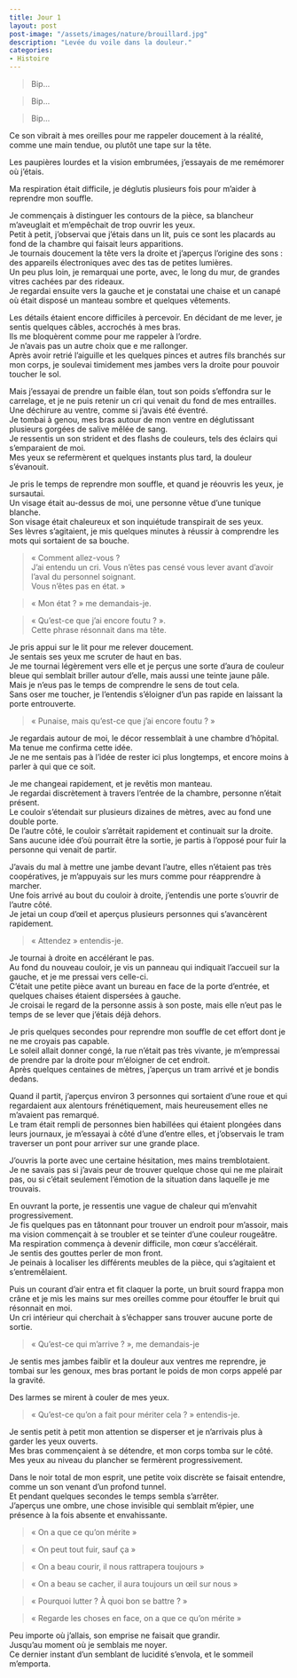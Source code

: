 ```yaml
---
title: Jour 1  
layout: post  
post-image: "/assets/images/nature/brouillard.jpg"  
description: "Levée du voile dans la douleur."  
categories:   
- Histoire
---
```


> Bip…

  

> Bip…

  

> Bip…


Ce son vibrait à mes oreilles pour me rappeler doucement à la réalité, comme une main tendue, ou plutôt une tape sur la tête.  
  
Les paupières lourdes et la vision embrumées, j’essayais de me remémorer où j’étais.  
  
Ma respiration était difficile, je déglutis plusieurs fois pour m’aider à reprendre mon souffle.  
  
Je commençais à distinguer les contours de la pièce, sa blancheur m’aveuglait et m’empêchait de trop ouvrir les yeux.  
Petit à petit, j’observai que j’étais dans un lit, puis ce sont les placards au fond de la chambre qui faisait leurs apparitions.  
Je tournais doucement la tête vers la droite et j’aperçus l’origine des sons : des appareils électroniques avec des tas de petites lumières.  
Un peu plus loin, je remarquai une porte, avec, le long du mur, de grandes vitres cachées par des rideaux.  
Je regardai ensuite vers la gauche et je constatai une chaise et un canapé où était disposé un manteau sombre et quelques vêtements.   

Les détails étaient encore difficiles à percevoir.
En décidant de me lever, je sentis quelques câbles, accrochés à mes bras.  
Ils me bloquèrent comme pour me rappeler à l’ordre.  
Je n’avais pas un autre choix que e me rallonger.  
Après avoir retrié l’aiguille et les quelques pinces et autres fils branchés sur mon corps, je soulevai timidement mes jambes vers la droite pour pouvoir toucher le sol.  

Mais j’essayai de prendre un faible élan, tout son poids s’effondra sur le carrelage, et je ne puis retenir un cri qui venait du fond de mes entrailles.  
Une déchirure au ventre, comme si j’avais été éventré.  
Je tombai à genou, mes bras autour de mon ventre en déglutissant plusieurs gorgées de salive mêlée de sang.  
Je ressentis un son strident et des flashs de couleurs, tels des éclairs qui s’emparaient de moi.  
Mes yeux se refermèrent et quelques instants plus tard, la douleur s’évanouit.  


Je pris le temps de reprendre mon souffle, et quand je réouvris les yeux, je sursautai.  
Un visage était au-dessus de moi, une personne vêtue d’une tunique blanche.  
Son visage était chaleureux et son inquiétude transpirait de ses yeux.  
Ses lèvres s’agitaient, je mis quelques minutes à réussir à comprendre les mots qui sortaient de sa bouche.  


> « Comment allez-vous ?   
> J’ai entendu un cri. Vous n’êtes pas censé vous lever avant d’avoir l’aval du personnel soignant.   
> Vous n’êtes pas en état. »

  

> « Mon état ? » me demandais-je.

  

> « Qu’est-ce que j’ai encore foutu ? ».   
> Cette phrase résonnait dans ma tête.

Je pris appui sur le lit pour me relever doucement.  
Je sentais ses yeux me scruter de haut en bas.  
Je me tournai légèrement vers elle et je perçus une sorte d’aura de couleur bleue qui semblait briller autour d’elle, mais aussi une teinte jaune pâle.  
Mais je n’eus pas le temps de comprendre le sens de tout cela.  
Sans oser me toucher, je l’entendis s’éloigner d’un pas rapide en laissant la porte entrouverte.  

> « Punaise, mais qu’est-ce que j’ai encore foutu ? »

Je regardais autour de moi, le décor ressemblait à une chambre d’hôpital.  
Ma tenue me confirma cette idée.  
Je ne me sentais pas à l’idée de rester ici plus longtemps, et encore moins à parler à qui que ce soit.  
  
Je me changeai rapidement, et je revêtis mon manteau.  
Je regardai discrètement à travers l’entrée de la chambre, personne n’était présent.  
Le couloir s’étendait sur plusieurs dizaines de mètres, avec au fond une double porte.  
De l’autre côté, le couloir s’arrêtait rapidement et continuait sur la droite.  
Sans aucune idée d’où pourrait être la sortie, je partis à l’opposé pour fuir la personne qui venait de partir.  


J’avais du mal à mettre une jambe devant l’autre, elles n’étaient pas très coopératives, je m’appuyais sur les murs comme pour réapprendre à marcher.  
Une fois arrivé au bout du couloir à droite, j’entendis une porte s’ouvrir de l’autre côté.  
Je jetai un coup d’œil et aperçus plusieurs personnes qui s’avancèrent rapidement.  


> « Attendez »  entendis-je.


Je tournai à droite en accélérant le pas.  
Au fond du nouveau couloir, je vis un panneau qui indiquait l’accueil sur la gauche, et je me pressai vers celle-ci.  
C’était une petite pièce avant un bureau en face de la porte d’entrée, et quelques chaises étaient dispersées à gauche.  
Je croisai le regard de la personne assis à son poste, mais elle n’eut pas le temps de se lever que j’étais déjà dehors.  

Je pris quelques secondes pour reprendre mon souffle de cet effort dont je ne me croyais pas capable.  
Le soleil allait donner congé, la rue n’était pas très vivante, je m’empressai de prendre par la droite pour m’éloigner de cet endroit.  
Après quelques centaines de mètres, j’aperçus un tram arrivé et je bondis dedans.  

Quand il partit, j’aperçus environ 3 personnes qui sortaient d’une roue et qui regardaient aux alentours frénétiquement, mais heureusement elles ne m’avaient pas remarqué.  
Le tram était rempli de personnes bien habillées qui étaient plongées dans leurs journaux, je m’essayai à côté d’une d’entre elles, et j’observais le tram traverser un pont pour arriver sur une grande place.  

J’ouvris la porte avec une certaine hésitation, mes mains tremblotaient.  
Je ne savais pas si j’avais peur de trouver quelque chose qui ne me plairait pas, ou si c’était seulement l’émotion de la situation dans laquelle je me trouvais.  

En ouvrant la porte, je ressentis une vague de chaleur qui m’envahit progressivement.  
Je fis quelques pas en tâtonnant pour trouver un endroit pour m’assoir, mais ma vision commençait à se troubler et se teinter d’une couleur rougeâtre.  
Ma respiration commença à devenir difficile, mon cœur s’accélérait.  
Je sentis des gouttes perler de mon front.  
Je peinais à localiser les différents meubles de la pièce, qui s’agitaient et s’entremêlaient.

Puis un courant d’air entra et fit claquer la porte, un bruit sourd frappa mon crâne et je mis les mains sur mes oreilles comme pour étouffer le bruit qui résonnait en moi.  
Un cri intérieur qui cherchait à s’échapper sans trouver aucune porte de sortie.

> « Qu’est-ce qui m’arrive ? », me demandais-je

Je sentis mes jambes faiblir et la douleur aux ventres me reprendre, je tombai sur les genoux, mes bras portant le poids de mon corps appelé par la gravité.  

Des larmes se mirent à couler de mes yeux.  


> « Qu’est-ce qu’on a fait pour mériter cela ? » entendis-je.


Je sentis petit à petit mon attention se disperser et je n’arrivais plus à garder les yeux ouverts.  
Mes bras commençaient à se détendre, et mon corps tomba sur le côté.  
Mes yeux au niveau du plancher se fermèrent progressivement.  


Dans le noir total de mon esprit, une petite voix discrète se faisait entendre, comme un son venant d’un profond tunnel.  
Et pendant quelques secondes le temps sembla s’arrêter.  
J’aperçus une ombre, une chose invisible qui semblait m’épier, une présence à la fois absente et envahissante.  


> « On a que ce qu’on mérite »

  

> « On peut tout fuir, sauf ça »

  

> « On a beau courir, il nous rattrapera toujours »

  

> « On a beau se cacher, il aura toujours un œil sur nous »

  

> « Pourquoi lutter ? À quoi bon se battre ? »

  

> « Regarde les choses en face, on a que ce qu’on mérite »


Peu importe où j’allais, son emprise ne faisait que grandir.  
Jusqu’au moment où je semblais me noyer.  
Ce dernier instant d’un semblant de lucidité s’envola, et le sommeil m’emporta.  